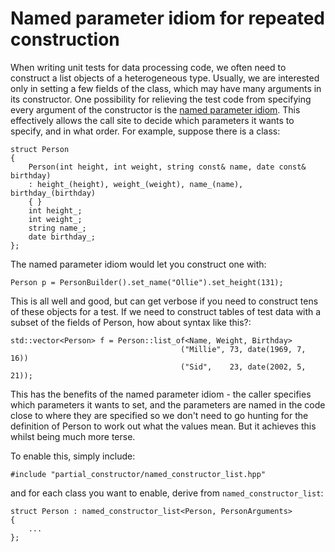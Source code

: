 Named parameter idiom for repeated construction
===============================================

When writing unit tests for data processing code, we often need to construct a list objects of a heterogeneous type.  Usually, we are interested only in setting a few fields of the class, which may have many arguments in its constructor.  One possibility for relieving the test code from specifying every argument of the constructor is the [named parameter idiom](http://www.parashift.com/c++-faq-lite/named-parameter-idiom.html).  This effectively allows the call site to decide which parameters it wants to specify, and in what order.  For example, suppose there is a class:

    struct Person
    {
        Person(int height, int weight, string const& name, date const& birthday)
        : height_(height), weight_(weight), name_(name), birthday_(birthday)
        { }
        int height_;
        int weight_;
        string name_;
        date birthday_;
    };

The named parameter idiom would let you construct one with:

    Person p = PersonBuilder().set_name("Ollie").set_height(131);

This is all well and good, but can get verbose if you need to construct tens of these objects for a test.  If we need to construct tables of test data with a subset of the fields of Person, how about syntax like this?:

    std::vector<Person> f = Person::list_of<Name, Weight, Birthday>
                                          ("Millie", 73, date(1969, 7, 16))
                                          ("Sid",    23, date(2002, 5, 21));

This has the benefits of the named parameter idiom - the caller specifies which parameters it wants to set, and the parameters are named in the code close to where they are specified so we don't need to go hunting for the definition of Person to work out what the values mean.  But it achieves this whilst being much more terse.

To enable this, simply include:

    #include "partial_constructor/named_constructor_list.hpp"

and for each class you want to enable, derive from `named_constructor_list`:

    struct Person : named_constructor_list<Person, PersonArguments>
    {
        ...
    };
